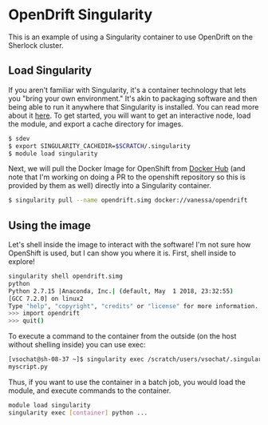 # OpenDrift Singularity

This is an example of using a Singularity container to use OpenDrift on the Sherlock cluster.


## Load Singularity
If you aren't familiar with Singularity, it's a container technology that lets you "bring your own environment." It's akin to packaging software and then being able to run it anywhere that Singularity is installed. You can read more about it [here](https://singularityware.github.io). To get started, you will want to get an interactive node, load the module, and export a cache directory for images.

```bash
$ sdev
$ export SINGULARITY_CACHEDIR=$SCRATCH/.singularity
$ module load singularity
```

Next, we will pull the Docker Image for OpenShift from [Docker Hub](https://hub.docker.com/vanessa/opendrift/) (and note that I'm working on doing a PR to the openshift repository so this is provided by them as well) directly into a Singularity container.

```bash
$ singularity pull --name opendrift.simg docker://vanessa/opendrift
```

## Using the image
Let's shell inside the image to interact with the software! I'm not sure how OpenShift
is used, but I can show you where it is. First, shell inside to explore!


```bash
singularity shell opendrift.simg
python
Python 2.7.15 |Anaconda, Inc.| (default, May  1 2018, 23:32:55) 
[GCC 7.2.0] on linux2
Type "help", "copyright", "credits" or "license" for more information.
>>> import opendrift
>>> quit()
```

To execute a command to the container from the outside (on the host without shelling
inside) you can use exec:


```bash
[vsochat@sh-08-37 ~]$ singularity exec /scratch/users/vsochat/.singularity/openshift.simg python
myscript.py
```

Thus, if you want to use the container in a batch job, you would load the module, and execute commands to the container.

```bash
module load singularity
singularity exec [container] python ...
```
